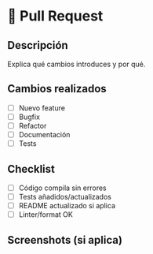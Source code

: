 # 📌 Pull Request

## Descripción
Explica qué cambios introduces y por qué.

## Cambios realizados
- [ ] Nuevo feature
- [ ] Bugfix
- [ ] Refactor
- [ ] Documentación
- [ ] Tests

## Checklist
- [ ] Código compila sin errores
- [ ] Tests añadidos/actualizados
- [ ] README actualizado si aplica
- [ ] Linter/format OK

## Screenshots (si aplica)